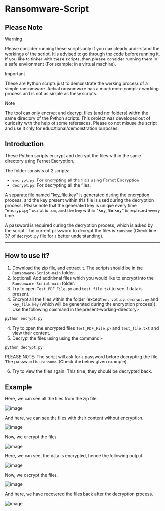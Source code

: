 # Ransomware-Script

## **Please Note**

> [!WARNING] 
> Please consider running these scripts only if you can clearly understand the workings of the script. It is advised to go through the code before running it. If you like to tinker with these scripts, then please consider running them in a safe environment (For example: in a virtual machine).

> [!IMPORTANT]
> These are Python scripts just to demonstrate the working process of a simple ransomware. Actual ransomware has a much more complex working process and is not as simple as these scripts.

> [!NOTE]
> The tool can only encrypt and decrypt files (and not folders) within the same directory of the Python scripts.
> This project was developed out of curiosity with the help of some references. Please do not misuse the script and use it only for educational/demonstration purposes.

## **Introduction**
These Python scripts encrypt and decrypt the files within the same directory using Fernet Encryption.

The folder consists of 2 scripts:
- `encrypt.py`: For encrypting all the files using Fernet Encryption
- `decrypt.py`: For decrypting all the files.

A separate file named "key_file.key" is generated during the encryption process, and the key present within this file is used during the decryption process. Please note that the generated key is unique every time "encrypt.py" script is run, and the key within "key_file.key" is replaced every time.

A password is required during the decryption process, which is asked by the script. The current password to decrypt the files is `ransome` (Check line 37 of `decrypt.py` file for a better understanding).

-----------------------------------------------------

## **How to use it?**
1. Download the zip file, and extract it. The scripts should be in the `Ransomware-Script-main` folder.
2. (optional) Add additional files which you would like to encrypt into the `Ransomware-Script-main` folder.
3. Try to open `Test_PDF_File.py` and `test_file.txt` to see if data is present.
4. Encrypt all the files within the folder (except `encrypt.py`, `decrypt.py` and `key_file.key` (which will be generated during the encryption process)). Use the following command in the present-working-directory:-

```python
python encrypt.py
```
4. Try to open the encrypted files `Test_PDF_File.py` and `test_file.txt` and view their content.
5. Decrypt the files using using the command:-
```python
python decrypt.py
```
PLEASE NOTE: The script will ask for a password before decrypting the file. The password is: `ransome`. (Check the below given example)

6. Try to view the files again. This time, they should be decrypted back.

## **Example**
Here, we can see all the files from the zip file.

![image](https://user-images.githubusercontent.com/61109976/169683167-0904c437-2c6a-4900-92d0-ce27f416b457.png)


And here, we can see the files with their content without encryption.

![image](https://user-images.githubusercontent.com/61109976/169681808-e36fb14b-e599-4b90-89b0-b5b4766abab3.png)


Now, we encrypt the files.

![image](https://user-images.githubusercontent.com/61109976/169681841-af276f5d-7f2e-4a5d-b53a-9c18786074c2.png)


Here, we can see, the data is encrypted, hence the following output.

![image](https://user-images.githubusercontent.com/61109976/169681864-0b046c7b-577d-4209-9e16-9b9639d3163b.png)


Now, we decrypt the files.

![image](https://user-images.githubusercontent.com/61109976/169681892-be6b20ab-35bb-44f9-9d29-869a3040352e.png)

And here, we have recovered the files back after the decryption process.

![image](https://user-images.githubusercontent.com/61109976/169681922-a0278f17-2bc8-460a-904c-10ba0dd2f8cc.png)
